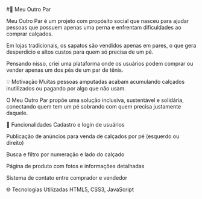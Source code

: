 #🥿 Meu Outro Par

Meu Outro Par é um projeto com propósito social que nasceu para ajudar pessoas que possuem apenas uma perna e enfrentam dificuldades ao comprar calçados.

Em lojas tradicionais, os sapatos são vendidos apenas em pares, o que gera desperdício e altos custos para quem só precisa de um pé. 

Pensando nisso, criei uma plataforma onde os usuários podem comprar ou vender apenas um dos pés de um par de tênis.


💡 Motivação
Muitas pessoas amputadas acabam acumulando calçados inutilizados ou pagando por algo que não usam. 

O Meu Outro Par propõe uma solução inclusiva, sustentável e solidária, conectando quem tem um pé sobrando com quem precisa justamente daquele.


🔧 Funcionalidades
Cadastro e login de usuários

Publicação de anúncios para venda de calçados por pé (esquerdo ou direito)

Busca e filtro por numeração e lado do calçado

Página de produto com fotos e informações detalhadas

Sistema de contato entre comprador e vendedor


🌐 Tecnologias Utilizadas
HTML5, CSS3, JavaScript
